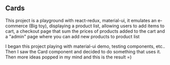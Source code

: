 ## Cards

This project is a playground with react-redux, material-ui, it emulates an e-commerce (Big toy), displaying
a product list, allowing users to add items to cart, a checkout page that sum the prices of products added
to the cart and a "admin" page where you can add new products to product list

I began this project playing with material-ui demo, testing components, etc.. Then I saw the Card component 
and decided to do something that uses it. Then more ideas popped in my mind and this is the result =)



